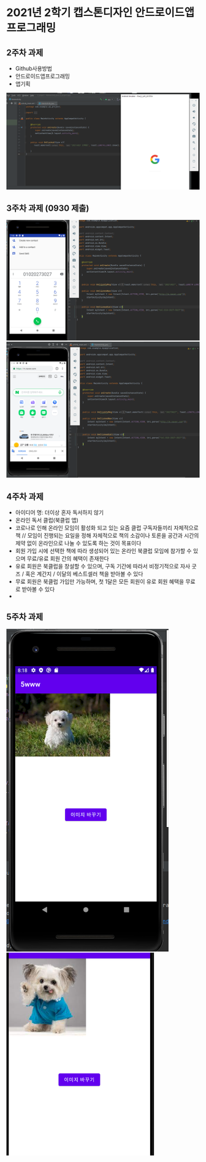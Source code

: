 # 2021년 2학기 캡스톤디자인 안드로이드앱 프로그래밍

## 2주차 과제
- Github사용방법
- 안드로이드앱프로그래밍
- 앱기획

<img width="" height="" src="./png/2ndweek.PNG"></img>

## 3주차 과제 (0930 제출)

<img width="" height="" src="./png/callfin.PNG"></img>
<img width="" height="" src="./png/naverfin.PNG"></img>

## 4주차 과제
 - 아이디어 명: 더이상 혼자 독서하지 않기
 - 온라인 독서 클럽(북클럽 앱)
 - 코로나로 인해 온라인 모임이 활성화 되고 있는 요즘 클럽 구독자들끼리 자체적으로 책 // 모임이 진행되는 요일을 정해 자체적으로 책의 소감이나 토론을 공간과 시간의 제약 없이 온라인으로 나눌 수 있도록 하는 것이 목표이다
 - 회원 가입 시에 선택한 책에 따라 생성되어 있는 온라인 북클럽 모임에 참가할 수 있으며 무료/유료 회원 간의 혜택이 존재한다
 - 유료 회원은 북클럽을 창설할 수 있으며, 구독 기간에 따라서 비정기적으로 자사 굿즈 / 혹은 계간지 / 이달의 베스트셀러 책을 받아볼 수 있다
 - 무료 회원은 북클럽 가입만 가능하며, 첫 1달은 모든 회원이 유로 회원 혜택을 무료로 받아볼 수 있다
 -

## 5주차 과제

<img width="" height="" src="./png/image1.PNG"></img>
<img width="" height="" src="./png/image2.PNG"></img>
